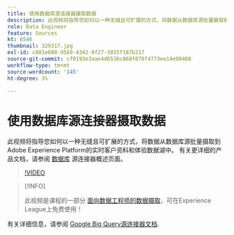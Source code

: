 ```yaml
---
title: 使用数据库源连接器摄取数据
description: 此视频将指导您如何以一种无缝且可扩展的方式，将数据从数据库源批量摄取到Adobe Experience Platform的实时客户资料和体验数据湖中。
role: Data Engineer
feature: Sources
kt: 6546
thumbnail: 329317.jpg
exl-id: c881e088-9569-4342-8f27-3815f187b217
source-git-commit: cf0193e3aae4d6536c868f078f4773ee14e90408
workflow-type: tm+mt
source-wordcount: '145'
ht-degree: 3%

---
```


# 使用数据库源连接器摄取数据

此视频将指导您如何以一种无缝且可扩展的方式，将数据从数据库源批量摄取到Adobe Experience Platform的实时客户资料和体验数据湖中。 有关更详细的产品文档，请参阅 [数据库](https://experienceleague.adobe.com/docs/experience-platform/sources/home.html?lang=en#database) 源连接器概述页面。

>[!VIDEO](https://video.tv.adobe.com/v/329317?quality=12&learn=on)

>[!INFO]
>
> 此视频是课程的一部分 [面向数据工程师的数据摄取](https://experienceleague.adobe.com/?lang=zh-Hans?recommended=ExperiencePlatform-D-1-2020.1.dataingestion)，可在Experience League上免费使用！

有关详细信息，请参阅 [Google Big Query源连接器文档](https://experienceleague.adobe.com/docs/experience-platform/sources/ui-tutorials/create/databases/bigquery.html).
